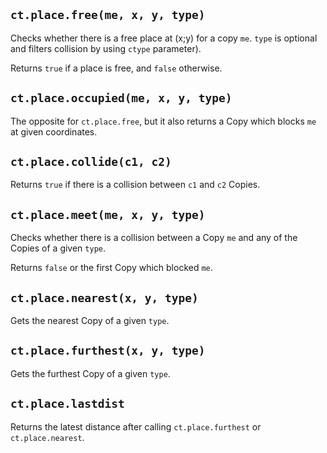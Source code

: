 ## `ct.place.free(me, x, y, type)`

Checks whether there is a free place at (x;y) for a copy `me`. `type` is optional and filters collision by using `ctype` parameter).

Returns `true` if a place is free, and `false` otherwise.


## `ct.place.occupied(me, x, y, type)`

The opposite for `ct.place.free`, but it also returns a Copy which blocks `me` at given coordinates.


## `ct.place.collide(c1, c2)`

Returns `true` if there is a collision between `c1` and `c2` Copies.

## `ct.place.meet(me, x, y, type)`

Checks whether there is a collision between a Copy `me` and any of the Copies of a given `type`. 

Returns `false` or the first Copy which blocked `me`.


## `ct.place.nearest(x, y, type)`

Gets the nearest Copy of a given `type`.


## `ct.place.furthest(x, y, type)`

Gets the furthest Copy of a given `type`.


## `ct.place.lastdist`

Returns the latest distance after calling `ct.place.furthest` or `ct.place.nearest`.